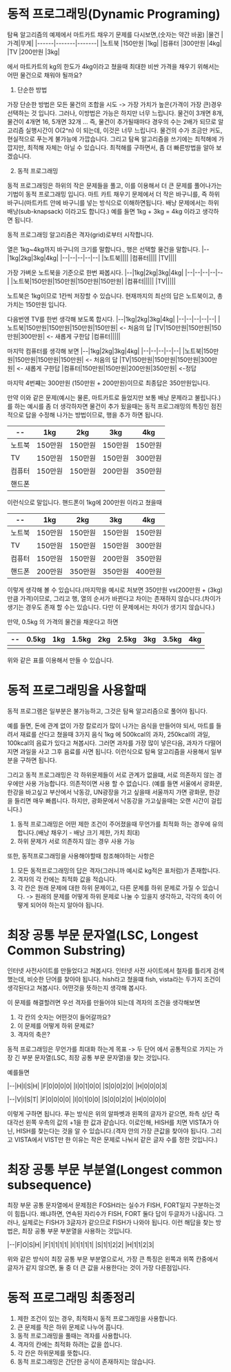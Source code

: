 # 동적 프로그래밍(Dynamic Programing)

탐욕 알고리즘의 예제에서 마트카트 채우기 문제를 다시보면,(숫자는 약간 바꿈)
|물건 |가격|무게|
|------|-------|-------|
|노트북 |150만원 |1kg|
|컴퓨터 |300만원 |4kg|
|TV     |200만원 |3kg|

에서 마트카트의 kg의 한도가 4kg이라고 쳤을때 최대한 비싼 가격을 채우기 위해서는 어떤 물건으로 채워야 될까요?

1. 단순한 방법

가장 단순한 방법은 모든 물건의 조합을 시도 -> 가장 가치가 높은(가격이 가장 큰)경우 선택하는 것 입니다.
그러나, 이방법은 가능은 하지만 너무 느립니다. 물건이 3개면 8개, 물건이 4개면 16, 5개면 32개 ... 즉, 물건이 추가될때마다 경우의 수는 2배가 되므로 알고리즘 실행시간이 O(2^n) 이 되는데, 이것은 너무 느립니다.
물건의 수가 조금만 커도, 현실적으로 푸는게 불가능에 가깝습니다.
그리고 탐욕 알고리즘을 쓰기에는 최적해에 가깝지만, 최적해 자체는 아닐 수 있습니다. 최적해를 구하면서, 좀 더 빠른방법을 알아 보겠습니다.

2. 동적 프로그래밍

동적 프로그래밍은 하위의 작은 문제들을 풀고, 이를 이용해서 더 큰 문제를 풀어나가는 기법이 동적 프로그래밍 입니다.
마트 카트 채우기 문제에서 더 작은 바구니를, 즉 하위 바구니(마트카트 안에 바구니를 넣는 방식으로 이해하면됩니다. 배낭 문제에서는 하위배낭(sub-knapsack) 이라고도 합니다.)
예를 들면 1kg + 3kg = 4kg 이라고 생각하면 됩니다.

동적 프로그래밍 알고리즘은 격자(grid)로부터 시작합니다.

 열은 1kg~4kg까지 바구니의 크기를 말합니다., 행은 선택할 물건을 말합니다.
|--|1kg|2kg|3kg|4kg|
|--|--|--|--|--|
|노트북||||
|컴퓨터||||
|TV||||


가장 가벼운 노트북을 기준으로 한번 짜봅시다.
|--|1kg|2kg|3kg|4kg|
|--|--|--|--|--|
|노트북|150만원|150만원|150만원|150만원|
|컴퓨터|||||
|TV|||||


노트북은 1kg이므로 1칸씩 저장할 수 있습니다.
현재까지의 최선의 답은 노트북이고, 총 가치는 150만원 입니다.

다음번엔 TV를 한번 생각해 보도록 합시다.
|--|1kg|2kg|3kg|4kg|
|--|--|--|--|--|
|노트북|150만원|150만원|150만원|150만원| <- 처음의 답
|TV|150만원|150만원|150만원|300만원| <- 새롭게 구한답
|컴퓨터|||||


마지막 컴퓨터를 생각해 보면
|--|1kg|2kg|3kg|4kg|
|--|--|--|--|--|
|노트북|150만원|150만원|150만원|150만원| <- 처음의 답
|TV|150만원|150만원|150만원|300만원| <- 새롭게 구한답
|컴퓨터|150만원|150만원|200만원|350만원| <-정답

마지막 4번쨰는 300만원 (150만원 + 200만원)이므로 최종답은 350만원입니다.

만약 이와 같은 문제(예시는 물론, 마트카트로 들었지만 보통 배낭 문제라고 불립니다.)를 하는 예시를 좀 더 생각하자면
물건이 추가 됬을때는 동적 프로그래밍의 특징인 점진적으로 답을 수정해 나가는 방법이므로, 행을 추가 하면 됩니다.

|--|1kg|2kg|3kg|4kg|
|--|--|--|--|--|
|노트북|150만원|150만원|150만원|150만원|
|TV|150만원|150만원|150만원|300만원|
|컴퓨터|150만원|150만원|200만원|350만원|
|핸드폰|||||

이런식으로 말입니다. 핸드폰이 1kg에 200만원 이라고 쳤을때

|--|1kg|2kg|3kg|4kg|
|--|--|--|--|--|
|노트북|150만원|150만원|150만원|150만원|
|TV|150만원|150만원|150만원|300만원|
|컴퓨터|150만원|150만원|200만원|350만원|
|핸드폰|200만원|350만원|350만원|400만원|

이렇게 생각해 볼 수 있습니다.(마지막을 예시로 처보면 350만원 vs(200만원 + (3kg)만큼 가격)이므로,
그리고 행, 열의 순서가 바뀐다고 차이는 존재하지 않습니다.(차이가 생기는 경우도 존재 할 수는 있습니다. 다만 이 문제에서는 차이가 생기지 않습니다.)

만약, 0.5kg 의 가격의 물건을 채운다고 하면

|--|0.5kg|1kg|1.5kg|2kg|2.5kg|3kg|3.5kg|4kg|
|--|--|--|--|--|--|--|--|--|
|  |  |  |  |  |  |  |  |  |


위와 같은 표를 이용해서 만들 수 있습니다.

# 동적 프로그래밍을 사용할때

동적 프로그램은 일부분은 불가능하고, 그것은 탐욕 알고리즘으로 풀어야 됩니다.

예를 들면, 돈에 관계 없이 가장 칼로리가 많이 나가는 음식을 만들어야 되서, 마트를 들려서 재료를 산다고 쳤을때
3가지 음식 1kg 에 500kcal의 과자, 250kcal의 과일, 100kcal의 음료가 있다고 쳐봅시다.
그러면 과자를 가장 많이 넣은다음, 과자가 다떨어지면 과일을 사고 그후 음료를 사면 됩니다. 이런식으로 탐욕 알고리즘을 사용해서 일부분을 구하면 됩니다.

그리고 동적 프로그래밍은 각 하위문제들이 서로 관계가 없을떄, 서로 의존하지 않는 경우에만 사용 가능합니다. 의존적이면 사용 할 수 없습니다.
(예를 들면 서울에서 광화문, 한강을 바고싶고 부산에서 낙동강, UN광장을 가고 싶을때 서울까지 가면 광화문, 한강을 들리면 매우 빠릅니다. 하지만, 광화문에서 낙동강을 가고싶을때는 오랜 시간이 걸립니다.)

1. 동적 프로그래밍은 어떤 제한 조건이 주어졌을때 무언가를 최적화 하는 경우에 유의합니다.(배낭 채우기 - 배낭 크기 제한, 가치 최대)
2. 하위 문제가 서로 의존하지 않는 경우 사용 가능

또한, 동적프로그래밍을 사용해야할때 참조해야하는 사항은

1. 모든 동적프로그래밍의 답은 격자(그러니까 예시로 kg적은 표처럼)가 존재합니다.
2. 격자의 각 칸에는 최적화 값을 적습니다.
3. 각 칸은 원래 문제에 대한 하위 문제이고, 다른 문제를 하위 문제로 가질 수 있습니다. -> 원래의 문제를 어떻게 하위 문제로 나눌 수 있을지 생각하고, 각각의 축이 어떻게 되어야 하는지 알아야 됩니다.

# 최장 공통 부문 문자열(LSC, Longest Common Substring)

인터넷 사전사이트를 만들었다고 쳐봅시다. 인터넷 사전 사이트에서 철자를 틀리게 검색했는데, 비슷한 단어를 찾아야 됩니다. hish라고 쳤을떄 fish, vista라는 두가지 조건이 생각된다고 쳐봅시다. 어떤것을 뜻하는지 생각해 봅시다.

이 문제를 해결할려면 우선 격자를 만들어야 되는데 격자의 조건을 생각해보면
1. 각 칸의 숫자는 어떤것이 들어갈까요?
2. 이 문제를 어떻게 하위 문제로?
3. 격자의 축은?

동적 프로그래밍은 무언가를 최대화 하는게 목표 -> 두 단어 에서 공통적으로 가지는 가장 긴 부분 문자열(LSC, 최장 공통 부문 문자열)을 찾는 것입니다.

예를들면

|--|H|I|S|H|
|F|0|0|0|0|
|I|0|1|0|0|
|S|0|0|2|0|
|H|0|0|0|3|


|--|V|I|S|T|
|F|0|0|0|0|
|I|0|1|0|0|
|S|0|0|2|0|
|H|0|0|0|0|


이렇게 구하면 됩니다. 푸는 방식은 위의 알파벳과 왼쪽의 글자가 같으면, 좌측 상단 즉 대각선 왼쪽 우측의 값의 +1을 한 값과 같습니다.
이로인해, HISH를 치면 VISTA가 아닌, HISH를 찾는다는 것을 알 수 있습니다.(격자 안의 가장 큰값을 찾아야 됩니다. 그리고 VISTA에서 VIST만 한 이유는 작은 문제로 나눠서 같은 글자 수를 정한 것입니다.)

# 최장 공통 부문 부분열(Longest common subsequence)

최장 부문 공통 문자열에서 문제점은 FOSH라는 실수가 FISH, FORT일지 구분하는것이 힘듭니다.
왜냐하면, 연속된 자리수가 FISH, FORT 둘다 답이 두글자가 나옵니다.
그러나, 실제로는 FISH가 3글자가 같으므로 FISH가 나와야 됩니다. 이런 해답을 찾는 방법은, 최장 공통 부문 부분열을 사용하는 것입니다.

|--|F|O|S|H|
|F|1|1|1|1|
|I|1|1|1|1|
|S|1|1|2|2|
|H|1|1|2|3|


위와 같은 방식이 최장 공통 부문 부분열으로서, 가장 큰 특징은 왼쪽과 위쪽 칸중에서 글자가 같지 않으면, 둘 중 더 큰 값을 사용한다는 것이 가장 다른점입니다.

# 동적 프로그래밍 최종정리

1. 제한 조건이 있는 경우, 최적화시 동적 프로그래밍을 사용합니다.
2. 큰 문제를 작은 하위 문제로 나누어 풉니다.
3. 동적 프로그래밍을 풀때는 격자를 사용합니다.
4. 격자의 칸에는 최적화 하려는 값을 씁니다.
5. 각 칸은 하위문제를 뜻합니다.
6. 동적 프로그래밍은 간단한 공식이 존재하지는 않습니다.
